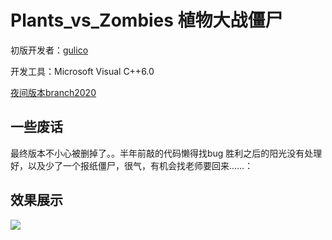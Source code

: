 # Plants_vs_Zombies 植物大战僵尸

初版开发者：[gulico](https://github.com/gulico)

开发工具：Microsoft Visual C++6.0

[夜间版本branch2020](https://github.com/gulico/Plants_vs_Zombies/tree/branch2020)

## 一些废话

最终版本不小心被删掉了。。半年前敲的代码懒得找bug
胜利之后的阳光没有处理好，以及少了一个报纸僵尸，很气，有机会找老师要回来……：

## 效果展示

![](https://github.com/gulico/Plants_vs_Zombies/blob/master/fig/1.png)

